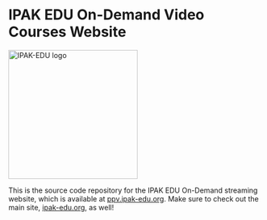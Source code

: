# IPAK EDU On-Demand Video Courses Website

<img src="https://ipak-edu.org/ws/resized-images/4951d385aa4645c1afb4cf5b40c9c894/ipakedulogo-no-background-2.png" alt="IPAK-EDU logo" width="256px">

This is the source code repository for the IPAK EDU On-Demand streaming website, which is available at [ppv.ipak-edu.org](https://ppv.ipak-edu.org/). Make sure to check out the main site, [ipak-edu.org](https://ipak-edu.org/), as well!

